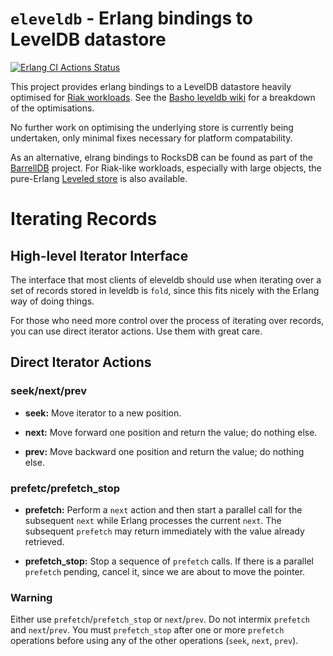 # `eleveldb` - Erlang bindings to LevelDB datastore 

[![Erlang CI Actions Status](https://github.com/basho/eleveldb/workflows/Erlang%20CI/badge.svg)](https://github.com/basho/eleveldb/actions)

This project provides erlang bindings to a LevelDB datastore heavily optimised for [Riak workloads](https://github.com/basho/riak).  See the [Basho leveldb wiki](https://github.com/basho/leveldb/wiki) for a breakdown of the optimisations.

No further work on optimising the underlying store is currently being undertaken, only minimal fixes necessary for platform compatability.  

As an alternative, elrang bindings to RocksDB can be found as part of the [BarrellDB](https://gitlab.com/barrel-db/erlang-rocksdb) project.  For Riak-like workloads, especially with large objects, the pure-Erlang [Leveled store](https://github.com/martinsumner/leveled) is also available. 

# Iterating Records

## High-level Iterator Interface

The interface that most clients of eleveldb should use when iterating over a set of records stored in leveldb is `fold`, since this fits nicely with the Erlang way of doing things.

For those who need more control over the process of iterating over records, you can use direct iterator actions. Use them with great care.

## Direct Iterator Actions

### seek/next/prev

- **seek:** Move iterator to a new position.

- **next:** Move forward one position and return the value; do nothing else.

- **prev:** Move backward one position and return the value; do nothing else.

### prefetc/prefetch_stop

- **prefetch:** Perform a `next` action and then start a parallel call for the subsequent `next` while Erlang processes the current `next`. The subsequent `prefetch` may return immediately with the value already retrieved.

- **prefetch_stop:** Stop a sequence of `prefetch` calls. If there is a parallel `prefetch` pending, cancel it, since we are about to move the pointer.

### Warning

Either use `prefetch`/`prefetch_stop` or `next`/`prev`.  Do not intermix `prefetch` and `next`/`prev`.  You must `prefetch_stop` after one or more `prefetch` operations before using any of the other operations (`seek`, `next`, `prev`).

